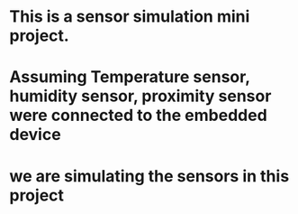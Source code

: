 # This is a sensor simulation mini project.
# Assuming Temperature sensor, humidity sensor, proximity sensor were connected to the embedded device
# we are simulating the sensors in this project
